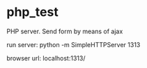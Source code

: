 php_test
========

PHP server. Send form by means of ajax

run server: python -m SimpleHTTPServer 1313

browser url: localhost:1313/

